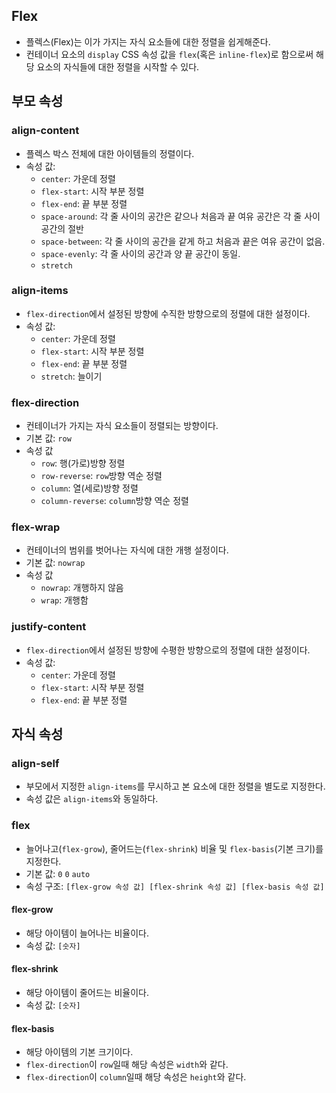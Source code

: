## Flex
- 플렉스(Flex)는 이가 가지는 자식 요소들에 대한 정렬을 쉽게해준다.
- 컨테이너 요소의 `display` CSS 속성 값을 `flex`(혹은 `inline-flex`)로 함으로써 해당 요소의 자식들에 대한 정렬을 시작할 수 있다.
## 부모 속성
### align-content
- 플렉스 박스 전체에 대한 아이템들의 정렬이다.
- 속성 값:
  - `center`: 가운데 정렬
  - `flex-start`: 시작 부분 정렬
  - `flex-end`: 끝 부분 정렬
  - `space-around`: 각 줄 사이의 공간은 같으나 처음과 끝 여유 공간은 각 줄 사이 공간의 절반
  - `space-between`: 각 줄 사이의 공간을 같게 하고 처음과 끝은 여유 공간이 없음.
  - `space-evenly`: 각 줄 사이의 공간과 양 끝 공간이 동일.
  - `stretch`
### align-items
- `flex-direction`에서 설정된 방향에 수직한 방향으로의 정렬에 대한 설정이다.
- 속성 값:
  - `center`: 가운데 정렬
  - `flex-start`: 시작 부분 정렬
  - `flex-end`: 끝 부분 정렬
  - `stretch`: 늘이기
### flex-direction
- 컨테이너가 가지는 자식 요소들이 정렬되는 방향이다.
- 기본 값: `row`
- 속성 값
  - `row`: 행(가로)방향 정렬
  - `row-reverse`: `row`방향 역순 정렬
  - `column`: 열(세로)방향 정렬
  - `column-reverse`: `column`방향 역순 정렬
### flex-wrap
- 컨테이너의 범위를 벗어나는 자식에 대한 개행 설정이다.
- 기본 값: `nowrap`
- 속성 값
  - `nowrap`: 개행하지 않음
  - `wrap`: 개행함
### justify-content
- `flex-direction`에서 설정된 방향에 수평한 방향으로의 정렬에 대한 설정이다.
- 속성 값:
  - `center`: 가운데 정렬
  - `flex-start`: 시작 부분 정렬
  - `flex-end`: 끝 부분 정렬
## 자식 속성
### align-self
- 부모에서 지정한 `align-items`를 무시하고 본 요소에 대한 정렬을 별도로 지정한다.
- 속성 값은 `align-items`와 동일하다.
### flex
- 늘어나고(`flex-grow`), 줄어드는(`flex-shrink`) 비율 및 `flex-basis`(기본 크기)를 지정한다.
- 기본 값: `0` `0` `auto`
- 속성 구조: `[flex-grow 속성 값] [flex-shrink 속성 값] [flex-basis 속성 값]`
#### flex-grow
- 해당 아이템이 늘어나는 비율이다.
- 속성 값: `[숫자]`
#### flex-shrink
- 해당 아이템이 줄어드는 비율이다.
- 속성 값: `[숫자]`
#### flex-basis
- 해당 아이템의 기본 크기이다.
- `flex-direction`이 `row`일때 해당 속성은 `width`와 같다.
- `flex-direction`이 `column`일때 해당 속성은 `height`와 같다.
